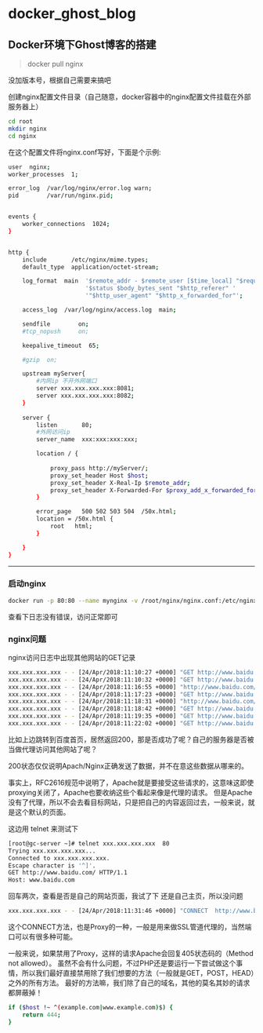 # docker_ghost_blog

## Docker环境下Ghost博客的搭建

> docker pull nginx

没加版本号，根据自己需要来搞吧

创建nginx配置文件目录（自己随意，docker容器中的nginx配置文件挂载在外部服务器上）

```sh
cd root
mkdir nginx
cd nginx
```

在这个配置文件将nginx.conf写好，下面是个示例:

```sh
user  nginx;
worker_processes  1;

error_log  /var/log/nginx/error.log warn;
pid        /var/run/nginx.pid;


events {
    worker_connections  1024;
}


http {
    include       /etc/nginx/mime.types;
    default_type  application/octet-stream;

    log_format  main  '$remote_addr - $remote_user [$time_local] "$request" '
                      '$status $body_bytes_sent "$http_referer" '
                      '"$http_user_agent" "$http_x_forwarded_for"';

    access_log  /var/log/nginx/access.log  main;

    sendfile        on;
    #tcp_nopush     on;

    keepalive_timeout  65;

    #gzip  on;

    upstream myServer{
		#内网ip 不开外网端口
        server xxx.xxx.xxx.xxx:8081;
        server xxx.xxx.xxx.xxx:8082;
    }
	
	server {
        listen       80;
		#外网访问ip
        server_name  xxx:xxx:xxx:xxx;

        location / {
            
            proxy_pass http://myServer/;
			proxy_set_header Host $host;
            proxy_set_header X-Real-Ip $remote_addr;
            proxy_set_header X-Forwarded-For $proxy_add_x_forwarded_for;
        }

        error_page   500 502 503 504  /50x.html;
        location = /50x.html {
            root   html;
        }

    }
}
```

---

###  启动nginx

```sh
docker run -p 80:80 --name mynginx -v /root/nginx/nginx.conf:/etc/nginx/nginx.conf -d docker.io/nginx
```

查看下日志没有错误，访问正常即可

### nginx问题

nginx访问日志中出现其他网站的GET记录

```sh
xxx.xxx.xxx.xxx - - [24/Apr/2018:11:10:27 +0000] "GET http://www.baidu.com/cache/global/img/gs.gif" 301 0 "-" "-" "-"
xxx.xxx.xxx.xxx - - [24/Apr/2018:11:10:32 +0000] "GET http://www.baidu.com/cache/global/img/gs.gif" 301 0 "-" "-" "-"
xxx.xxx.xxx.xxx - - [24/Apr/2018:11:16:55 +0000] "http://www.baidu.com/cache/global/img/gs.gif" 400 174 "-" "-" "-"
xxx.xxx.xxx.xxx - - [24/Apr/2018:11:17:23 +0000] "GET http://www.baidu.com/cache/global/img/gs.gif" 301 0 "-" "-" "-"
xxx.xxx.xxx.xxx - - [24/Apr/2018:11:18:31 +0000] "http://www.baidu.com/" 400 174 "-" "-" "-"
xxx.xxx.xxx.xxx - - [24/Apr/2018:11:18:42 +0000] "GET http://www.baidu.com/" 200 8856 "-" "-" "-"
xxx.xxx.xxx.xxx - - [24/Apr/2018:11:19:35 +0000] "GET http://www.baidu.com/ HTTP/1.1" 200 8645 "-" "-" "-"
xxx.xxx.xxx.xxx - - [24/Apr/2018:11:22:02 +0000] "GET http://www.baidu.com/ HTTP/1.1" 200 8856 "-" "-" "-"
```

比如上边跳转到百度首页，居然返回200，那是否成功了呢？自己的服务器是否被当做代理访问其他网站了呢？

200状态仅仅说明Apach/Nginx正确发送了数据，并不在意这些数据从哪来的。

事实上，RFC2616规范中说明了，Apache就是要接受这些请求的，这意味这即使proxying关闭了，Apache也要收纳这些个看起来像是代理的请求。
但是Apache没有了代理，所以不会去看目标网站，只是把自己的内容返回过去，一般来说，就是这个默认的页面。


这边用 telnet 来测试下

```sh
[root@gc-server ~]# telnet xxx.xxx.xxx.xxx  80
Trying xxx.xxx.xxx.xxx...
Connected to xxx.xxx.xxx.xxx.
Escape character is '^]'.
GET http://www.baidu.com/ HTTP/1.1
Host: www.baidu.com
```

回车两次，查看是否是自己的网站页面，我试了下 还是自己主页，所以没问题

```sh
xxx.xxx.xxx.xxx - - [24/Apr/2018:11:31:46 +0000] "CONNECT  http://www.baidu.com/ HTTP/1.1" 404 170 "-" "-" "-"
```

这个CONNECT方法，也是Proxy的一种，一般是用来做SSL管道代理的，当然端口可以有很多种可能。

一般来说，如果禁用了Proxy，这样的请求Apache会回复405状态码的（Method not allowed）。
虽然不会有什么问题，不过PHP还是要运行一下尝试做这个事情，所以我们最好直接禁用除了我们想要的方法（一般就是GET，POST，HEAD）之外的所有方法。
最好的方法嘛，我们除了自己的域名，其他的莫名其妙的请求都屏蔽掉！

```sh
if ($host !~ ^(example.com|www.example.com)$) {
	return 444;
}
```